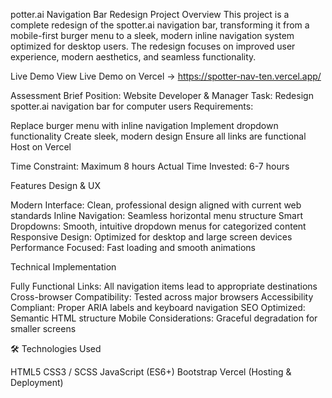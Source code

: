 potter.ai Navigation Bar Redesign
Project Overview
This project is a complete redesign of the spotter.ai navigation bar, transforming it from a mobile-first burger menu to a sleek, modern inline navigation system optimized for desktop users. The redesign focuses on improved user experience, modern aesthetics, and seamless functionality.

 Live Demo
View Live Demo on Vercel →  https://spotter-nav-ten.vercel.app/

Assessment Brief
Position: Website Developer & Manager
Task: Redesign spotter.ai navigation bar for computer users
Requirements:

Replace burger menu with inline navigation
Implement dropdown functionality
Create sleek, modern design
Ensure all links are functional
Host on Vercel

Time Constraint: Maximum 8 hours
Actual Time Invested: 6-7 hours

Features
Design & UX

Modern Interface: Clean, professional design aligned with current web standards
Inline Navigation: Seamless horizontal menu structure
Smart Dropdowns: Smooth, intuitive dropdown menus for categorized content
Responsive Design: Optimized for desktop and large screen devices
Performance Focused: Fast loading and smooth animations

Technical Implementation

Fully Functional Links: All navigation items lead to appropriate destinations
Cross-browser Compatibility: Tested across major browsers
Accessibility Compliant: Proper ARIA labels and keyboard navigation
SEO Optimized: Semantic HTML structure
Mobile Considerations: Graceful degradation for smaller screens

🛠 Technologies Used

HTML5
CSS3 / SCSS
JavaScript (ES6+)
Bootstrap 
Vercel (Hosting & Deployment)
